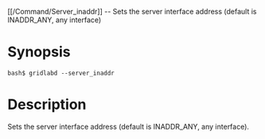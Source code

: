[[/Command/Server_inaddr]] -- Sets the server interface address (default is INADDR_ANY, any interface)

# Synopsis

~~~
bash$ gridlabd --server_inaddr                                         
~~~

# Description

Sets the server interface address (default is INADDR_ANY, any interface).

